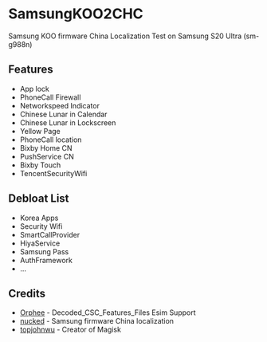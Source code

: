 # SamsungKOO2CHC
Samsung KOO firmware China Localization
Test on Samsung S20 Ultra (sm-g988n)

## Features
* App lock
* PhoneCall Firewall
* Networkspeed Indicator
* Chinese Lunar in Calendar
* Chinese Lunar in Lockscreen 
* Yellow Page
* PhoneCall location
* Bixby Home CN
* PushService CN
* Bixby Touch
* TencentSecurityWifi

## Debloat List
* Korea Apps 
* Security Wifi
* SmartCallProvider
* HiyaService
* Samsung Pass
* AuthFramework
* ...

## Credits
- [Orphee](https://forum.xda-developers.com/t/magisk-module-exynos-snapdragon-test-decoded_csc_features_files-esim-support.4082445/) - Decoded_CSC_Features_Files Esim Support
- [nucked](https://github.com/nucked) - Samsung firmware China localization
- [topjohnwu](https://github.com/topjohnwu) - Creator of Magisk
